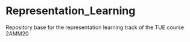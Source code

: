 # Representation_Learning
Repository base for the representation learning track of the TUE course 2AMM20
